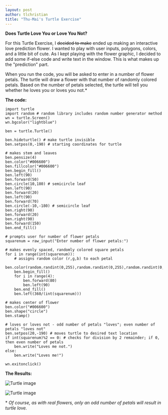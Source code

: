 ```yaml
---
layout: post
author: tlchristian
title: "Thu-Mai's Turtle Exercise"
---
```

**Does Turtle Love You or Love You Not?**

For this Turtle Exercise, I ~~decided to make~~ ended up making an interactive love prediction flower. I wanted to play with user inputs, polygons, colors, and a little bit of cute. As I kept playing with the flower graphic, I decided to add some if-else code and write text in the window. This is what makes up the "prediction" part.

When you run the code, you will be asked to enter in a number of flower petals. The turtle will draw a flower with that number of randomly colored petals. Based on the number of petals selected, the turtle will tell you whether he loves you or loves you not.\*

**The code:**
```
import turtle
import random # random library includes random number generator method
wn = turtle.Screen()
wn.bgcolor("lightblue")

ben = turtle.Turtle()

ben.hideturtle() # make turtle invisible
ben.setpos(0,-190) # starting coordinates for turtle

# makes stem and leaves
ben.pensize(4)
ben.color("#006600")
ben.fillcolor("#006600")
ben.begin_fill()
ben.left(90)
ben.forward(50)
ben.circle(10,180) # semicircle leaf
ben.left(90)
ben.forward(20)
ben.left(90)
ben.forward(70)
ben.circle(-10,-180) # semicircle leaf
ben.right(90)
ben.forward(20)
ben.right(90)
ben.forward(150)
ben.end_fill()

# prompts user for number of flower petals
squarenum = raw_input("Enter number of flower petals:")

# makes evenly spaced, randomly colored square petals
for i in range(int(squarenum)):
    # assigns random color (r,g,b) to each petal
    ben.color(random.randint(0,255),random.randint(0,255),random.randint(0,255))
    ben.begin_fill()
    for i in range(4):
        ben.forward(80)
        ben.left(90)
    ben.end_fill()     
    ben.left(360/(int(squarenum)))

# makes center of flower
ben.color("#006600")
ben.shape("circle")
ben.stamp()

# loves or loves not - odd number of petals "loves"; even number of petals "loves not"
ben.setpos(20,-190) # moves turtle to desired text location
if int(squarenum)%2 == 0: # checks for division by 2 remainder; if 0, then even number of petals
    ben.write("Loves me not.")
else:
    ben.write("Loves me!")
    
wn.exitonclick()
```

**The Results:**

![Turtle image](https://lh3.googleusercontent.com/-fzw_THPQR0A/UtgKc1L425I/AAAAAAAAA6A/x7n0gwMTpUc/w414-h416-no/tlchristian_turtleflower2.png)

![Turtle image](https://lh5.googleusercontent.com/-uHDSeiaLKps/UtgKcItCRJI/AAAAAAAAA58/0e1lfinD_dw/w418-h415-no/tlchristian_turtleflower1.png)


\* *Of course, as with real flowers, only an odd number of petals will result in turtle love.*
